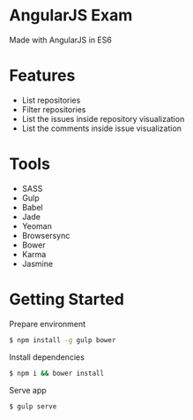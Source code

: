 AngularJS Exam
==============

Made with AngularJS in ES6

# Features

- List repositories
- Filter repositories
- List the issues inside repository visualization
- List the comments inside issue visualization

# Tools

- SASS
- Gulp
- Babel
- Jade
- Yeoman
- Browsersync
- Bower
- Karma
- Jasmine

# Getting Started

Prepare environment
```sh
$ npm install -g gulp bower
```

Install dependencies
```sh
$ npm i && bower install
```

Serve app
```sh
$ gulp serve
```


